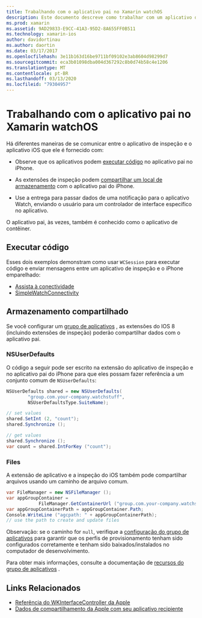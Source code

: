 ```yaml
---
title: Trabalhando com o aplicativo pai no Xamarin watchOS
description: Este documento descreve como trabalhar com um aplicativo do pai do watchOS no Xamarin. Ele aborda extensões de aplicativo watchOS, aplicativos iOS, armazenamento compartilhado e muito mais.
ms.prod: xamarin
ms.assetid: 9AD29833-E9CC-41A3-95D2-8A655FF0B511
ms.technology: xamarin-ios
author: davidortinau
ms.author: daortin
ms.date: 03/17/2017
ms.openlocfilehash: 3e11b163d16be9711bf09102e3ab8604d98299d7
ms.sourcegitcommit: eca3b01098dba004d367292c8b0d74b58c4e1206
ms.translationtype: MT
ms.contentlocale: pt-BR
ms.lasthandoff: 03/13/2020
ms.locfileid: "79304957"
---
```

# <a name="working-with-the-watchos-parent-application-in-xamarin"></a>Trabalhando com o aplicativo pai no Xamarin watchOS

Há diferentes maneiras de se comunicar entre o aplicativo de inspeção e o aplicativo iOS que ele é fornecido com:

- Observe que os aplicativos podem [executar código](#run-code) no aplicativo pai no iPhone.

- As extensões de inspeção podem [compartilhar um local de armazenamento](#shared-storage) com o aplicativo pai do iPhone.

- Use a entrega para passar dados de uma notificação para o aplicativo Watch, enviando o usuário para um controlador de interface específico no aplicativo.

O aplicativo pai, às vezes, também é conhecido como o aplicativo de contêiner.

## <a name="run-code"></a>Executar código

Esses dois exemplos demonstram como usar `WCSession` para executar código e enviar mensagens entre um aplicativo de inspeção e o iPhone emparelhado:

- [Assista à conectividade](https://docs.microsoft.com/samples/xamarin/ios-samples/watchos-watchconnectivity/)
- [SimpleWatchConnectivity](https://docs.microsoft.com/samples/xamarin/ios-samples/watchos-simplewatchconnectivity/) 

## <a name="shared-storage"></a>Armazenamento compartilhado

Se você configurar um [grupo de aplicativos](~/ios/watchos/app-fundamentals/app-groups.md) , as extensões do IOS 8 (incluindo extensões de inspeção) poderão compartilhar dados com o aplicativo pai.

### <a name="nsuserdefaults"></a>NSUserDefaults

O código a seguir pode ser escrito na extensão do aplicativo de inspeção e no aplicativo pai do iPhone para que eles possam fazer referência a um conjunto comum de `NSUserDefaults`:

```csharp
NSUserDefaults shared = new NSUserDefaults(
        "group.com.your-company.watchstuff",
        NSUserDefaultsType.SuiteName);

// set values
shared.SetInt (2, "count");
shared.Synchronize ();

// get values
shared.Synchronize ();
var count = shared.IntForKey ("count");
```

<a name="files" />

### <a name="files"></a>Files

A extensão de aplicativo e a inspeção do iOS também pode compartilhar arquivos usando um caminho de arquivo comum.

```csharp
var FileManager = new NSFileManager ();
var appGroupContainer =
            FileManager.GetContainerUrl ("group.com.your-company.watchstuff");
var appGroupContainerPath = appGroupContainer.Path;
Console.WriteLine ("agcpath: " + appGroupContainerPath);
// use the path to create and update files
```

Observação: se o caminho for `null`, verifique a [configuração do grupo de aplicativos](~/ios/watchos/app-fundamentals/app-groups.md) para garantir que os perfis de provisionamento tenham sido configurados corretamente e tenham sido baixados/instalados no computador de desenvolvimento.

Para obter mais informações, consulte a documentação de [recursos do grupo de aplicativos](~/ios/deploy-test/provisioning/capabilities/app-groups-capabilities.md) .

## <a name="related-links"></a>Links Relacionados

- [Referência do WKInterfaceController da Apple](https://developer.apple.com/library/prerelease/ios/documentation/WatchKit/Reference/WKInterfaceController_class/index.html#//apple_ref/occ/clm/WKInterfaceController/openParentApplication:reply:)
- [Dados de compartilhamento da Apple com seu aplicativo recipiente](https://developer.apple.com/library/ios/documentation/General/Conceptual/ExtensibilityPG/ExtensionScenarios.html)
